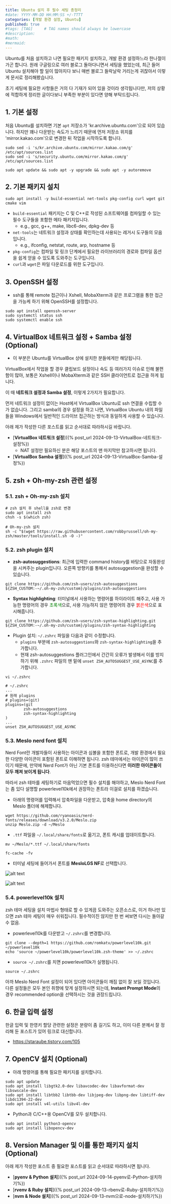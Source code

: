 ```yaml
---
title: Ubuntu 설치 후 필수 세팅 총정리
#date: YYYY-MM-DD HH:MM:SS +/-TTTT
categories: [개발 환경 설정, Ubuntu]
published: true
#tags: [TAG]     # TAG names should always be lowercase
#description: 
#math: 
#mermaid: 
---
```


Ubuntu를 처음 설치하고 나면 필요한 패키지 설치하고, 개발 환경 설정하느라 한나절이 가곤 합니다. 원래 구글링으로 여러 블로그 돌아다니면서 세팅을 했었는데, 최근 들어 Ubuntu 설치해야 할 일이 많아지다 보니 매번 블로그 들락날락 거리는게 귀찮아서 이렇게 문서로 정리해봤습니다.

초기 세팅에 필요한 사항들은 거의 다 기재가 되어 있을 것이라 생각됩니다만, 저의 상황에 적합하게 정리한 글이다보니 부족한 부분이 있다면 양해 부탁드립니다.

## 1. 기본 설정

처음 Ubuntu를 설치하면 기본 `apt` 저장소가 'kr.archive.ubuntu.com'으로 되어 있습니다. 하지만 꽤나 다운받는 속도가 느리기 때문에 먼저 저장소 위치를 'mirror.kakao.com'으로 변경한 뒤 작업을 시작하도록 합니다.

```shell
sudo sed -i 's/kr.archive.ubuntu.com/mirror.kakao.com/g' /etc/apt/sources.list
sudo sed -i 's/security.ubuntu.com/mirror.kakao.com/g' /etc/apt/sources.list

sudo apt update && sudo apt -y upgrade && sudo apt -y autoremove
```

## 2. 기본 패키지 설치

```shell
sudo apt install -y build-essential net-tools pkg-config curl wget git cmake vim
```

- `build-essential` 패키지는 C 및 C++로 작성된 소프트웨어를 컴파일할 수 있는 필수 도구들을 포함한 메타 패키지입니다.
  - e.g., gcc, g++, make, libc6-dev, dpkg-dev 등
- `net-tools`는 네트워크 설정과 상태를 확인하는데 사용되는 레거시 도구들의 모음입니다.
  - e.g., ifconfig, netstat, route, arp, hostname 등
- `pkg-config`는 컴파일 및 링크 단계에서 필요한 라이브러리의 경로와 컴파일 옵션을 쉽게 얻을 수 있도록 도와주는 도구입니다.
- `curl`과 `wget`은 파일 다운로드를 위한 도구입니다.

## 3. OpenSSH 설정

- ssh를 통해 remote 접근이나 Xshell, MobaXterm과 같은 프로그램을 통한 접근을 가능케 하기 위해 OpenSSH를 설정합니다.

```shell
sudo apt install openssh-server
sudo systemctl status ssh
sudo systemctl enable ssh
```

## 4. VirtualBox 네트워크 설정 + Samba 설정 (Optional)

- 이 부분은 Ubuntu를 VirtualBox 상에 설치한 분들에게만 해당됩니다.

VirtualBox에서 작업을 할 경우 클립보드 설정이나 속도 등 여러가지 이슈로 인해 불편함이 많아, 보통은 Xshell이나 MobaXterm과 같은 SSH 클라이언트로 접근을 하게 됩니다.

이 때 **네트워크 설정과 Samba 설정**, 이렇게 2가지가 필요합니다.

먼저 네트워크 설정이 없이는 Host에서 VirtualBox Ubuntu로 ssh 연결을 수립할 수가 없습니다. 그리고 samba의 경우 설정을 하고 나면, VirtualBox Ubuntu 내의 파일들을 Windows에서 일반적인 드라이브 접근하는 방식과 동일하게 사용할 수 있습니다.

아래 제가 작성한 다른 포스트를 읽고 순서대로 따라하시길 바랍니다.

- [**VirtualBox 네트워크 설정**]({% post_url 2024-09-13-VirtualBox-네트워크-설정%})
  - NAT 설정만 필요하신 분은 해당 포스트의 맨 마지막만 참고하시면 됩니다.
- [**VirtualBox Samba 설정**]({% post_url 2024-09-13-VirtualBox-Samba-설정%})

## 5. zsh + Oh-my-zsh 관련 설정

### 5.1. zsh + Oh-my-zsh 설치

```shell
# zsh 설치 후 shell을 zsh로 변경
sudo apt install zsh
chsh -s $(which zsh)

# Oh-my-zsh 설치
sh -c "$(wget https://raw.githubusercontent.com/robbyrussell/oh-my-zsh/master/tools/install.sh -O -)"
```

### 5.2. zsh plugin 설치

- **zsh-autosuggestions**: 최근에 입력한 command history를 바탕으로 자동완성을 시켜주는 plugin입니다. 오른쪽 방향키를 통해서 autosuggestion을 완성할 수 있습니다.

```shell
git clone https://github.com/zsh-users/zsh-autosuggestions ${ZSH_CUSTOM:-~/.oh-my-zsh/custom}/plugins/zsh-autosuggestions
```

- **Syntax highlighting**: 터미널에서 사용하는 명령어를 하이라이트 해주고, 사용 가능한 명령어의 경우 <span style="color:green">초록색</span>으로, 사용 가능하지 않은 명령어의 경우 <span style="color:red">붉은색</span>으로 표시해줍니다.

```shell
git clone https://github.com/zsh-users/zsh-syntax-highlighting.git ${ZSH_CUSTOM:-~/.oh-my-zsh/custom}/plugins/zsh-syntax-highlighting
```

- Plugin 설치: `~/.zshrc` 파일을 다음과 같이 수정합니다.
  - `plugins` 부분에 `zsh-autosuggestions`와 `zsh-syntax-highlighting`을 추가합니다.
  - 현재 zsh-autosuggestions 플러그인에서 간간히 오류가 발생해서 이를 방지하기 위해 `.zshrc` 파일의 맨 밑에 `unset ZSH_AUTOSUGGEST_USE_ASYNC`를 추가합니다.

```shell
vi ~/.zshrc

# ~/.zshrc
...
# 원래 plugins
# plugins=(git)
plugins=(git
        zsh-autosuggestions
        zsh-syntax-highlighting
)
...
unset ZSH_AUTOSUGGEST_USE_ASYNC
```

### 5.3. Meslo nerd font 설치

Nerd Font란 개발자들이 사용하는 아이콘과 심볼을 포함한 폰트로, 개발 환경에서 필요한 다양한 아이콘이 포함된 폰트로 이해하면 됩니다. zsh 테마에서는 아이콘이 많이 쓰이기 때문에, 만약에 Nerd Font가 아닌 기본 폰트를 이용하신다면 **이러한 아이콘들이 모두 깨져 보이게 됩니다**.

따라서 zsh 테마를 세팅하기로 마음먹었으면 필수 설치를 해야하고, Meslo Nerd Font는 좀 있다 설명할 powerlevel10k에서 권장하는 폰트라 이걸로 설치를 하겠습니다.

- 아래의 명령어를 입력해서 압축파일을 다운받고, 압축을 home directory의 Meslo 폴더에 해제합니다.

```shell
wget https://github.com/ryanoasis/nerd-fonts/releases/download/v3.2.0/Meslo.zip
unzip Meslo.zip -d ~/Meslo
```

- `.ttf` 파일을 `~/.local/share/fonts`로 옮기고, 폰트 캐시를 업데이트합니다.

```shell
mv ~/Meslo/*.ttf ~/.local/share/fonts

fc-cache -fv
```

- 터미널 세팅에 들어가서 폰트를 **MesloLGS NF**로 선택합니다.

![alt text](</assets/img/posts/Ubuntu_Setting/스크린샷 2024-09-14 002635.png>)

![alt text](</assets/img/posts/Ubuntu_Setting/스크린샷 2024-09-14 002701.png>)

### 5.4. powerlevel10k 설치

zsh 테마 세팅을 설치 마법사 형태로 할 수 있게끔 도와주는 오픈소스로, 이거 하나만 있으면 zsh 테마 세팅이 매우 쉬워집니다. 필수적이진 않지만 한 번 써보면 다시는 돌아갈 수 없음.

- powerlevel10k를 다운받고 `~/.zshrc`를 변경합니다.

```shell
git clone --depth=1 https://github.com/romkatv/powerlevel10k.git ~/powerlevel10k
echo 'source ~/powerlevel10k/powerlevel10k.zsh-theme' >> ~/.zshrc
```

- `source ~/.zshrc`를 치면 powerlevel10k가 실행됩니다.

```shell
source ~/.zshrc
```

아까 Meslo Nerd Font 설정이 되어 있다면 아이콘들이 깨짐 없이 잘 보일 것입니다. 다른 설정들은 모두 본인 취향에 맞게 설정하시면 되는데, **Instant Prompt Mode**의 경우 recommended option을 선택하시는 것을 권장드립니다.

## 6. 한글 입력 설정

한글 입력 및 한영키 할당 관련한 설정은 분량이 좀 길기도 하고, 이미 다른 분께서 잘 정리해 둔 포스트가 있어 링크로 대신합니다.

- <https://staraube.tistory.com/105>

## 7. OpenCV 설치 (Optional)

- 아래 명령어를 통해 필요한 패키지를 설치합니다.

```shell
sudo apt update
sudo apt install libgtk2.0-dev libavcodec-dev libavformat-dev libswscale-dev
sudo apt install libtbb2 libtbb-dev libjpeg-dev libpng-dev libtiff-dev libdc1394-22-dev
sudo apt install v4l-utils libv4l-dev
```

- Python과 C/C++용 OpenCV를 모두 설치합니다.

```shell
sudo apt install python3-opencv
sudo apt install libopencv-dev
```

## 8. Version Manager 및 이를 통한 패키지 설치 (Optional)

아래 제가 작성한 포스트 중 필요한 포스트를 읽고 순서대로 따라하시면 됩니다.

- [**pyenv & Python 설치**]({% post_url 2024-09-14-pyenv로-Python-설치하기%})
- [**rvenv & Ruby 설치**]({% post_url 2024-09-13-rbenv로-Ruby-설치하기%})
- [**nvm & Node 설치**]({% post_url 2024-09-13-nvm으로-node-설치하기%})